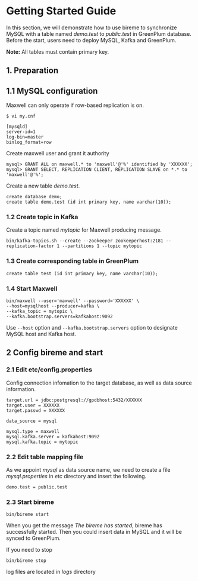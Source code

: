 # Getting Started Guide

In this section, we will demonstrate how to use bireme to synchronize MySQL with a table named *demo.test* to *public.test* in GreenPlum database. Before the start, users need to deploy MySQL, Kafka and GreenPlum.

**Note:** All tables must contain primary key.

## 1. Preparation

## 1.1 MySQL configuration

Maxwell can only operate if row-based replication is on.

```
$ vi my.cnf

[mysqld]
server-id=1
log-bin=master
binlog_format=row
```

Create maxwell user and grant it authority

```
mysql> GRANT ALL on maxwell.* to 'maxwell'@'%' identified by 'XXXXXX';
mysql> GRANT SELECT, REPLICATION CLIENT, REPLICATION SLAVE on *.* to 'maxwell'@'%';

```

Create a new table *demo.test*.

```
create database demo;
create table demo.test (id int primary key, name varchar(10));
``` 

### 1.2 Create topic in Kafka

Create a topic named *mytopic* for Maxwell producing message.

```
bin/kafka-topics.sh --create --zookeeper zookeeperhost:2181 --replication-factor 1 --partitions 1 --topic mytopic
```

### 1.3 Create corresponding table in GreenPlum

```
create table test (id int primary key, name varchar(10));
```

### 1.4 Start Maxwell

```
bin/maxwell --user='maxwell' --password='XXXXXX' \
--host=mysqlhost --producer=kafka \
--kafka_topic = mytopic \
--kafka.bootstrap.servers=kafkahost:9092
```

Use `--host` option and `--kafka.bootstrap.servers` option to designate MySQL host and Kafka host.

## 2 Config bireme and start

### 2.1 Edit etc/config.properties

Config connection infomation to the target database, as well as data source information.

```
target.url = jdbc:postgresql://gpdbhost:5432/XXXXXX
target.user = XXXXXX
target.passwd = XXXXXX

data_source = mysql

mysql.type = maxwell
mysql.kafka.server = kafkahost:9092
mysql.kafka.topic = mytopic
```

### 2.2 Edit table mapping file

As we appoint *mysql* as data source name, we need to create a file *mysql.properties* in *etc* directory and insert the following.

```
demo.test = public.test
```

### 2.3 Start bireme

```
bin/bireme start
```

When you get the message *The bireme has started*, bireme has successfully started. Then you could insert data in MySQL and it will be synced to GreenPlum.

If you need to stop

```
bin/bireme stop
```

log files are located in *logs* directory


